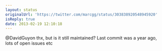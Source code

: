 ```yaml
---
layout: status
originalUrl: 'https://twitter.com/marcgg/status/303838920548945920'
isReply: true
date: 2013-02-19 12:10:18
---
```


@DavidGuyon thx, but is it still maintained? Last commit was a year ago, lots of open issues etc
